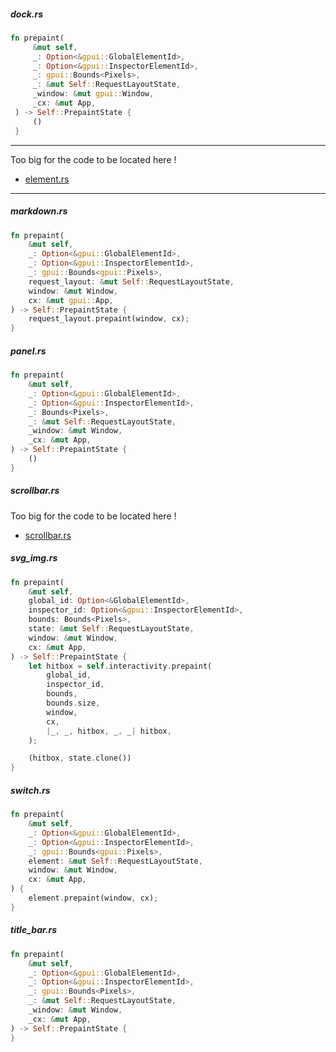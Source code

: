 
##### dock.rs

```rust
fn prepaint(
     &mut self,
     _: Option<&gpui::GlobalElementId>,
     _: Option<&gpui::InspectorElementId>,
     _: gpui::Bounds<Pixels>,
     _: &mut Self::RequestLayoutState,
     _window: &mut gpui::Window,
     _cx: &mut App,
 ) -> Self::PrepaintState {
     ()
 }
```

---

Too big for the code to be located here !

- [element.rs](https://github.com/longbridge/gpui-component/blob/main/crates/ui/src/input/element.rs)

---

##### markdown.rs

```rust
fn prepaint(
    &mut self,
    _: Option<&gpui::GlobalElementId>,
    _: Option<&gpui::InspectorElementId>,
    _: gpui::Bounds<gpui::Pixels>,
    request_layout: &mut Self::RequestLayoutState,
    window: &mut Window,
    cx: &mut gpui::App,
) -> Self::PrepaintState {
    request_layout.prepaint(window, cx);
}
```

##### panel.rs

```rust
fn prepaint(
    &mut self,
    _: Option<&gpui::GlobalElementId>,
    _: Option<&gpui::InspectorElementId>,
    _: Bounds<Pixels>,
    _: &mut Self::RequestLayoutState,
    _window: &mut Window,
    _cx: &mut App,
) -> Self::PrepaintState {
    ()
}
```

##### scrollbar.rs

Too big for the code to be located here !

- [scrollbar.rs](https://github.com/longbridge/gpui-component/blob/main/crates/ui/src/scrollbar.rs)

##### svg_img.rs

```rust
fn prepaint(
    &mut self,
    global_id: Option<&GlobalElementId>,
    inspector_id: Option<&gpui::InspectorElementId>,
    bounds: Bounds<Pixels>,
    state: &mut Self::RequestLayoutState,
    window: &mut Window,
    cx: &mut App,
) -> Self::PrepaintState {
    let hitbox = self.interactivity.prepaint(
        global_id,
        inspector_id,
        bounds,
        bounds.size,
        window,
        cx,
        |_, _, hitbox, _, _| hitbox,
    );

    (hitbox, state.clone())
}
```

##### switch.rs

```rust
fn prepaint(
    &mut self,
    _: Option<&gpui::GlobalElementId>,
    _: Option<&gpui::InspectorElementId>,
    _: gpui::Bounds<gpui::Pixels>,
    element: &mut Self::RequestLayoutState,
    window: &mut Window,
    cx: &mut App,
) {
    element.prepaint(window, cx);
}
```

##### title_bar.rs

```rust
fn prepaint(
    &mut self,
    _: Option<&gpui::GlobalElementId>,
    _: Option<&gpui::InspectorElementId>,
    _: gpui::Bounds<Pixels>,
    _: &mut Self::RequestLayoutState,
    _window: &mut Window,
    _cx: &mut App,
) -> Self::PrepaintState {
}
```
